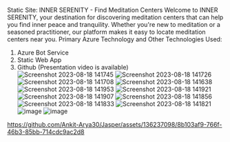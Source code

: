 Static Site: INNER SERENITY - Find Meditation Centers
Welcome to INNER SERENITY, your destination for discovering meditation centers that can help you find inner peace and tranquility. Whether you're new to meditation or a seasoned practitioner, our platform makes it easy to locate meditation centers near you.
Primary Azure Technology and Other Technologies Used:
   1. Azure Bot Service
   2. Static Web App
   3. Github
      (Presentation video is available)
![Screenshot 2023-08-18 141745](https://github.com/Ankit-Arya30/Jasper/assets/136237098/df7832bf-c5f7-409e-b7e2-b96ccb157327)
![Screenshot 2023-08-18 141726](https://github.com/Ankit-Arya30/Jasper/assets/136237098/3ed9f349-9430-413e-b19b-7c5d3c390d16)
![Screenshot 2023-08-18 141708](https://github.com/Ankit-Arya30/Jasper/assets/136237098/a9edd8ff-e082-4150-aca9-c7c9a5b86f61)
![Screenshot 2023-08-18 141638](https://github.com/Ankit-Arya30/Jasper/assets/136237098/f65da46b-afaa-42cd-8ecb-f295bd62dff5)
![Screenshot 2023-08-18 141953](https://github.com/Ankit-Arya30/Jasper/assets/136237098/226c1d01-d6a4-4758-8357-517bdb06aebb)
![Screenshot 2023-08-18 141921](https://github.com/Ankit-Arya30/Jasper/assets/136237098/56ef0922-0589-4d70-9cdc-6fc13d7b43e4)
![Screenshot 2023-08-18 141907](https://github.com/Ankit-Arya30/Jasper/assets/136237098/7ab75eba-813a-4640-931e-53415a652681)
![Screenshot 2023-08-18 141856](https://github.com/Ankit-Arya30/Jasper/assets/136237098/677306ae-d45c-4ebe-b793-2d63a8e5ab41)
![Screenshot 2023-08-18 141833](https://github.com/Ankit-Arya30/Jasper/assets/136237098/85d44cbd-10fb-4713-90e6-96a9e63f9099)
![Screenshot 2023-08-18 141821](https://github.com/Ankit-Arya30/Jasper/assets/136237098/efc15090-63e1-4533-9d4a-51915865ef12)
![image](https://github.com/Ankit-Arya30/Jasper/assets/136237098/74a54c8f-6dcd-4ca1-a13e-9db233c77a01)
![image](https://github.com/Ankit-Arya30/Jasper/assets/136237098/12d645d8-a461-4322-a53a-3a68b88a82d7)


https://github.com/Ankit-Arya30/Jasper/assets/136237098/8b103af9-766f-46b3-85bb-714cdc9ac2d8








